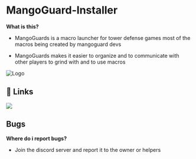 
# MangoGuard-Installer
**What is this?**

 - MangoGuards is a macro launcher for tower defense games most of the macros being created by mangoguard devs

 - MangoGuards makes it easier to organize and to communicate with other players to grind with and to use macros
 




![Logo](https://i.ibb.co/tjBX8nG/New-Project-4.png)


## 🔗 Links


[![](https://dcbadge.limes.pink/api/server/https://discord.gg/jRzcEzNr29)](https://discord.gg/jRzcEzNr29)

## Bugs
**Where do i report bugs?**
 - Join the discord server and report it to the owner or helpers




